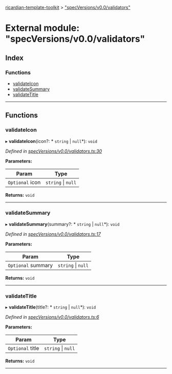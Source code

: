 [ricardian-template-toolkit](../README.md) > ["specVersions/v0.0/validators"](../modules/_specversions_v0_0_validators_.md)

# External module: "specVersions/v0.0/validators"

## Index

### Functions

* [validateIcon](_specversions_v0_0_validators_.md#validateicon)
* [validateSummary](_specversions_v0_0_validators_.md#validatesummary)
* [validateTitle](_specversions_v0_0_validators_.md#validatetitle)

---

## Functions

<a id="validateicon"></a>

###  validateIcon

▸ **validateIcon**(icon?: * `string` &#124; `null`*): `void`

*Defined in [specVersions/v0.0/validators.ts:30](https://github.com/EOSIO/ricardian-template-toolkit/blob/3c49e9d/src/specVersions/v0.0/validators.ts#L30)*

**Parameters:**

| Param | Type |
| ------ | ------ |
| `Optional` icon |  `string` &#124; `null`|

**Returns:** `void`

___
<a id="validatesummary"></a>

###  validateSummary

▸ **validateSummary**(summary?: * `string` &#124; `null`*): `void`

*Defined in [specVersions/v0.0/validators.ts:17](https://github.com/EOSIO/ricardian-template-toolkit/blob/3c49e9d/src/specVersions/v0.0/validators.ts#L17)*

**Parameters:**

| Param | Type |
| ------ | ------ |
| `Optional` summary |  `string` &#124; `null`|

**Returns:** `void`

___
<a id="validatetitle"></a>

###  validateTitle

▸ **validateTitle**(title?: * `string` &#124; `null`*): `void`

*Defined in [specVersions/v0.0/validators.ts:6](https://github.com/EOSIO/ricardian-template-toolkit/blob/3c49e9d/src/specVersions/v0.0/validators.ts#L6)*

**Parameters:**

| Param | Type |
| ------ | ------ |
| `Optional` title |  `string` &#124; `null`|

**Returns:** `void`

___

